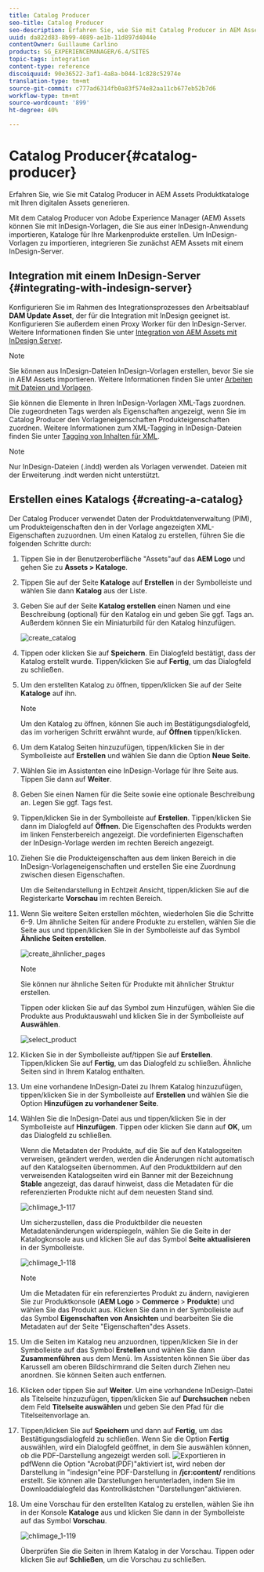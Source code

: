 ```yaml
---
title: Catalog Producer
seo-title: Catalog Producer
seo-description: Erfahren Sie, wie Sie mit Catalog Producer in AEM Assets Produktkataloge mit Ihren digitalen Assets generieren.
uuid: da822d83-8b99-4089-ae1b-11d897d4044e
contentOwner: Guillaume Carlino
products: SG_EXPERIENCEMANAGER/6.4/SITES
topic-tags: integration
content-type: reference
discoiquuid: 90e36522-3af1-4a8a-b044-1c828c52974e
translation-type: tm+mt
source-git-commit: c777ad6314fb0a83f574e82aa11cb677eb52b7d6
workflow-type: tm+mt
source-wordcount: '899'
ht-degree: 40%

---
```



# Catalog Producer{#catalog-producer}

Erfahren Sie, wie Sie mit Catalog Producer in AEM Assets Produktkataloge mit Ihren digitalen Assets generieren.

Mit dem Catalog Producer von Adobe Experience Manager (AEM) Assets können Sie mit InDesign-Vorlagen, die Sie aus einer InDesign-Anwendung importieren, Kataloge für Ihre Markenprodukte erstellen. Um InDesign-Vorlagen zu importieren, integrieren Sie zunächst AEM Assets mit einem InDesign-Server.

## Integration mit einem InDesign-Server {#integrating-with-indesign-server}

Konfigurieren Sie im Rahmen des Integrationsprozesses den Arbeitsablauf **DAM Update Asset**, der für die Integration mit InDesign geeignet ist. Konfigurieren Sie außerdem einen Proxy Worker für den InDesign-Server. Weitere Informationen finden Sie unter [Integration von AEM Assets mit InDesign Server](/help/assets/indesign.md).

>[!NOTE]
>
>Sie können aus InDesign-Dateien InDesign-Vorlagen erstellen, bevor Sie sie in AEM Assets importieren. Weitere Informationen finden Sie unter [Arbeiten mit Dateien und Vorlagen](https://helpx.adobe.com/indesign/using/files-templates.html).
>
>Sie können die Elemente in Ihren InDesign-Vorlagen XML-Tags zuordnen. Die zugeordneten Tags werden als Eigenschaften angezeigt, wenn Sie im Catalog Producer den Vorlageneigenschaften Produkteigenschaften zuordnen. Weitere Informationen zum XML-Tagging in InDesign-Dateien finden Sie unter [Tagging von Inhalten für XML](https://helpx.adobe.com/indesign/using/tagging-content-xml.html).

>[!NOTE]
>
>Nur InDesign-Dateien (.indd) werden als Vorlagen verwendet. Dateien mit der Erweiterung .indt werden nicht unterstützt.

## Erstellen eines Katalogs {#creating-a-catalog}

Der Catalog Producer verwendet Daten der Produktdatenverwaltung (PIM), um Produkteigenschaften den in der Vorlage angezeigten XML-Eigenschaften zuzuordnen. Um einen Katalog zu erstellen, führen Sie die folgenden Schritte durch:

1. Tippen Sie in der Benutzeroberfläche &quot;Assets&quot;auf das **AEM Logo** und gehen Sie zu **Assets > Kataloge**.
1. Tippen Sie auf der Seite **Kataloge** auf **Erstellen** in der Symbolleiste und wählen Sie dann **Katalog** aus der Liste.
1. Geben Sie auf der Seite **Katalog erstellen** einen Namen und eine Beschreibung (optional) für den Katalog ein und geben Sie ggf. Tags an. Außerdem können Sie ein Miniaturbild für den Katalog hinzufügen.

   ![create_catalog](assets/create_catalog.png)

1. Tippen oder klicken Sie auf **Speichern**. Ein Dialogfeld bestätigt, dass der Katalog erstellt wurde. Tippen/klicken Sie auf **Fertig**, um das Dialogfeld zu schließen.
1. Um den erstellten Katalog zu öffnen, tippen/klicken Sie auf der Seite **Kataloge** auf ihn.

   >[!NOTE]
   >
   >Um den Katalog zu öffnen, können Sie auch im Bestätigungsdialogfeld, das im vorherigen Schritt erwähnt wurde, auf **Öffnen** tippen/klicken.

1. Um dem Katalog Seiten hinzuzufügen, tippen/klicken Sie in der Symbolleiste auf **Erstellen** und wählen Sie dann die Option **Neue Seite**.
1. Wählen Sie im Assistenten eine InDesign-Vorlage für Ihre Seite aus. Tippen Sie dann auf **Weiter**.
1. Geben Sie einen Namen für die Seite sowie eine optionale Beschreibung an. Legen Sie ggf. Tags fest.
1. Tippen/klicken Sie in der Symbolleiste auf **Erstellen**. Tippen/klicken Sie dann im Dialogfeld auf **Öffnen**. Die Eigenschaften des Produkts werden im linken Fensterbereich angezeigt. Die vordefinierten Eigenschaften der InDesign-Vorlage werden im rechten Bereich angezeigt.
1. Ziehen Sie die Produkteigenschaften aus dem linken Bereich in die InDesign-Vorlageneigenschaften und erstellen Sie eine Zuordnung zwischen diesen Eigenschaften.

   Um die Seitendarstellung in Echtzeit Ansicht, tippen/klicken Sie auf die Registerkarte **Vorschau** im rechten Bereich.

1. Wenn Sie weitere Seiten erstellen möchten, wiederholen Sie die Schritte 6–9. Um ähnliche Seiten für andere Produkte zu erstellen, wählen Sie die Seite aus und tippen/klicken Sie in der Symbolleiste auf das Symbol **Ähnliche Seiten erstellen**.

   ![create_ähnlicher_pages](assets/create_similar_pages.png)

   >[!NOTE]
   >
   >Sie können nur ähnliche Seiten für Produkte mit ähnlicher Struktur erstellen.

   Tippen oder klicken Sie auf das Symbol zum Hinzufügen, wählen Sie die Produkte aus Produktauswahl und klicken Sie in der Symbolleiste auf **Auswählen**.

   ![select_product](assets/select_product.png)

1. Klicken Sie in der Symbolleiste auf/tippen Sie auf **Erstellen**. Tippen/klicken Sie auf **Fertig**, um das Dialogfeld zu schließen. Ähnliche Seiten sind in Ihrem Katalog enthalten.
1. Um eine vorhandene InDesign-Datei zu Ihrem Katalog hinzuzufügen, tippen/klicken Sie in der Symbolleiste auf **Erstellen** und wählen Sie die Option **Hinzufügen zu vorhandener Seite**.
1. Wählen Sie die InDesign-Datei aus und tippen/klicken Sie in der Symbolleiste auf **Hinzufügen**. Tippen oder klicken Sie dann auf **OK**, um das Dialogfeld zu schließen.

   Wenn die Metadaten der Produkte, auf die Sie auf den Katalogseiten verweisen, geändert werden, werden die Änderungen nicht automatisch auf den Katalogseiten übernommen. Auf den Produktbildern auf den verweisenden Katalogseiten wird ein Banner mit der Bezeichnung **Stable** angezeigt, das darauf hinweist, dass die Metadaten für die referenzierten Produkte nicht auf dem neuesten Stand sind.

   ![chlimage_1-117](assets/chlimage_1-117.png)

   Um sicherzustellen, dass die Produktbilder die neuesten Metadatenänderungen widerspiegeln, wählen Sie die Seite in der Katalogkonsole aus und klicken Sie auf das Symbol **Seite aktualisieren** in der Symbolleiste.

   ![chlimage_1-118](assets/chlimage_1-118.png)

   >[!NOTE]
   >
   >Um die Metadaten für ein referenziertes Produkt zu ändern, navigieren Sie zur Produktkonsole (**AEM Logo** > **Commerce** > **Produkte**) und wählen Sie das Produkt aus. Klicken Sie dann in der Symbolleiste auf das Symbol **Eigenschaften von Ansichten** und bearbeiten Sie die Metadaten auf der Seite &quot;Eigenschaften&quot;des Assets.

1. Um die Seiten im Katalog neu anzuordnen, tippen/klicken Sie in der Symbolleiste auf das Symbol **Erstellen** und wählen Sie dann **Zusammenführen** aus dem Menü. Im Assistenten können Sie über das Karussell am oberen Bildschirmrand die Seiten durch Ziehen neu anordnen. Sie können Seiten auch entfernen.

1. Klicken oder tippen Sie auf **Weiter**. Um eine vorhandene InDesign-Datei als Titelseite hinzuzufügen, tippen/klicken Sie auf **Durchsuchen** neben dem Feld **Titelseite auswählen** und geben Sie den Pfad für die Titelseitenvorlage an.
1. Tippen/klicken Sie auf **Speichern** und dann auf **Fertig**, um das Bestätigungsdialogfeld zu schließen.
Wenn Sie die Option **Fertig** auswählen, wird ein Dialogfeld geöffnet, in dem Sie auswählen können, ob die PDF-Darstellung angezeigt werden soll.
   ![Exportieren in ](assets/CatalogPDF.png)
pdfWenn die Option &quot;Acrobat(PDF)&quot;aktiviert ist, wird neben der Darstellung in &quot;indesign&quot;eine PDF-Darstellung in   **/jcr:content/** renditions erstellt. Sie können alle Darstellungen herunterladen, indem Sie im Downloaddialogfeld das Kontrollkästchen &quot;Darstellungen&quot;aktivieren.

1. Um eine Vorschau für den erstellten Katalog zu erstellen, wählen Sie ihn in der Konsole **Kataloge** aus und klicken Sie dann in der Symbolleiste auf das Symbol **Vorschau**.

   ![chlimage_1-119](assets/chlimage_1-119.png)

   Überprüfen Sie die Seiten in Ihrem Katalog in der Vorschau. Tippen oder klicken Sie auf **Schließen**, um die Vorschau zu schließen.

